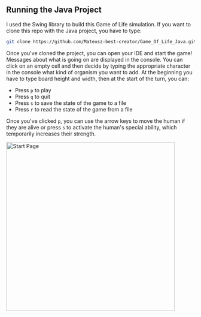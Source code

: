 ## Running the Java Project

I used the Swing library to build this Game of Life simulation. If you want to clone this repo with the Java project, you have to type:

```sh
git clone https://github.com/Mateusz-best-creator/Game_Of_Life_Java.git
```

Once you've cloned the project, you can open your IDE and start the game! Messages about what is going on are displayed in the console. You can click on an empty cell and then decide by typing the appropriate character in the console what kind of organism you want to add. At the beginning you have to type board height and width, then at the start of the turn, you can:

- Press `p` to play
- Press `q` to quit
- Press `s` to save the state of the game to a file
- Press `r` to read the state of the game from a file

Once you've clicked `p`, you can use the arrow keys to move the human if they are alive or press `s` to activate the human's special ability, which temporarily increases their strength.

<img src="Screenshots/Game_Of_Life_Java.png" alt="Start Page" width="450">
